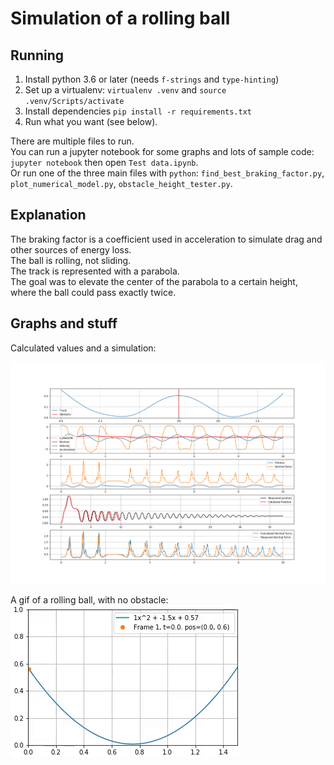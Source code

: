 # Simulation of a rolling ball


## Running

1. Install python 3.6 or later (needs `f-strings` and `type-hinting`)
2. Set up a virtualenv: `virtualenv .venv` and `source .venv/Scripts/activate`
3. Install dependencies `pip install -r requirements.txt`
4. Run what you want (see below).

There are multiple files to run.  
You can run a jupyter notebook for some graphs and lots of sample code: `jupyter notebook` then open `Test data.ipynb`.  
Or run one of the three main files with `python`: `find_best_braking_factor.py`, `plot_numerical_model.py`, `obstacle_height_tester.py`.

## Explanation


The braking factor is a coefficient used in acceleration to simulate drag and other sources of energy loss.  
The ball is rolling, not sliding.  
The track is represented with a parabola.  
The goal was to elevate the center of the parabola to a certain height, where the ball could pass exactly twice.

## Graphs and stuff

Calculated values and a simulation:

![Calulated values](out/figure_graphs_all.png)

A gif of a rolling ball, with no obstacle:
![Rolling ball](out/1-simple-curve-ball.gif)




